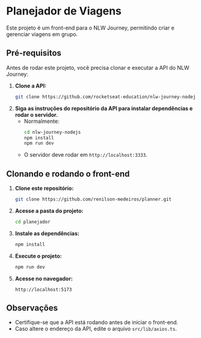 # Planejador de Viagens

Este projeto é um front-end para o NLW Journey, permitindo criar e gerenciar viagens em grupo.

## Pré-requisitos

Antes de rodar este projeto, você precisa clonar e executar a API do NLW Journey:

1. **Clone a API:**
   ```bash
   git clone https://github.com/rocketseat-education/nlw-journey-nodejs
   ```
2. **Siga as instruções do repositório da API para instalar dependências e rodar o servidor.**
   - Normalmente:
     ```bash
     cd nlw-journey-nodejs
     npm install
     npm run dev
     ```
   - O servidor deve rodar em `http://localhost:3333`.

## Clonando e rodando o front-end

1. **Clone este repositório:**
   ```bash
   git clone https://github.com/renilson-medeiros/planner.git
   ```
2. **Acesse a pasta do projeto:**
   ```bash
   cd planejador
   ```
3. **Instale as dependências:**
   ```bash
   npm install
   ```
4. **Execute o projeto:**
   ```bash
   npm run dev
   ```
5. **Acesse no navegador:**
   ```
   http://localhost:5173
   ```

## Observações

- Certifique-se que a API está rodando antes de iniciar o front-end.
- Caso altere o endereço da API, edite o arquivo `src/lib/axios.ts`.
